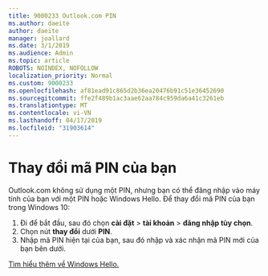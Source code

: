 ```yaml
---
title: 9000233 Outlook.com PIN
ms.author: daeite
author: daeite
manager: joallard
ms.date: 3/1/2019
ms.audience: Admin
ms.topic: article
ROBOTS: NOINDEX, NOFOLLOW
localization_priority: Normal
ms.custom: 9000233
ms.openlocfilehash: af81ead91c865d2b36ea20476b91c51e36452690
ms.sourcegitcommit: ffe2f489b1ac3aae62aa784c959da6a41c3261eb
ms.translationtype: MT
ms.contentlocale: vi-VN
ms.lasthandoff: 04/17/2019
ms.locfileid: "31903614"
---
```

# <a name="change-your-pin"></a>Thay đổi mã PIN của bạn

Outlook.com không sử dụng một PIN, nhưng bạn có thể đăng nhập vào máy tính của bạn với một PIN hoặc Windows Hello. Để thay đổi mã PIN của bạn trong Windows 10:

1. Đi để bắt đầu, sau đó chọn **cài đặt** > **tài khoản** > **đăng nhập tùy chọn**.
2. Chọn nút **thay đổi** dưới **PIN**.
3. Nhập mã PIN hiện tại của bạn, sau đó nhập và xác nhận mã PIN mới của bạn bên dưới.

[Tìm hiểu thêm về Windows Hello.](https://support.microsoft.com/help/17215/)